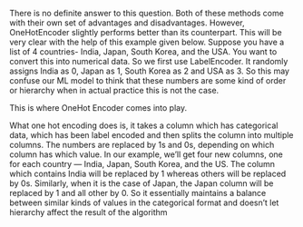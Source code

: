 There is no definite answer to this question. Both of these methods come with their own set of advantages and disadvantages. However, OneHotEncoder slightly performs better than its counterpart. This will be very clear with the help of this example given below.
Suppose you have a list of 4 countries- India, Japan, South Korea, and the USA. You want to convert this into numerical data. So we first use LabelEncoder. It randomly assigns India as 0, Japan as 1, South Korea as 2 and USA as 3. So this may confuse our ML model to think that these numbers are some kind of order or hierarchy when in actual practice this is not the case.

This is where OneHot Encoder comes into play.

What one hot encoding does is, it takes a column which has categorical data, which has been label encoded and then splits the column into multiple columns. The numbers are replaced by 1s and 0s, depending on which column has which value.
 In our example, we’ll get four new columns, one for each country — India, Japan, South Korea, and the US.
The column which contains India will be replaced by 1 whereas others will be replaced by 0s. Similarly, when it is the case of Japan, the Japan column will be replaced by 1 and all other by 0. So it essentially maintains a balance between similar kinds of values in the categorical format and doesn’t let hierarchy affect the result of the algorithm
